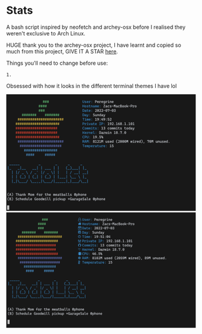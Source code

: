# Stats

A bash script inspired by neofetch and archey-osx before I realised they weren't exclusive to Arch Linux.  

HUGE thank you to the archey-osx project, I have learnt and copied so much from this project, GIVE IT A STAR [here](https://github.com/obihann/archey-osx).  

Things you'll need to change before use:
```
1. 
``` 



Obsessed with how it looks in the different terminal themes I have lol

![Image](./screenshots/screenshot1)  
![Image](./screenshots/screenshot2)  
